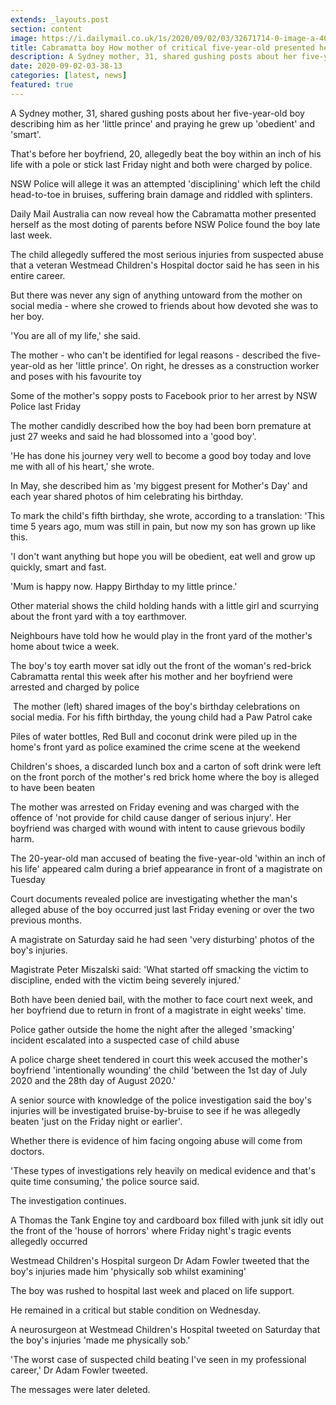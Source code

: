 ```yaml
---
extends: _layouts.post
section: content
image: https://i.dailymail.co.uk/1s/2020/09/02/03/32671714-0-image-a-40_1599014225161.jpg 
title: Cabramatta boy How mother of critical five-year-old presented herself as most doting of parents 
description: A Sydney mother, 31, shared gushing posts about her five-year-old boy describing him as her little prince and praying he grew up obedient and smart. 
date: 2020-09-02-03-38-13 
categories: [latest, news] 
featured: true 
--- 
```

A Sydney mother, 31, shared gushing posts about her five-year-old boy describing him as her 'little prince' and praying he grew up 'obedient' and 'smart'. 

That's before her boyfriend, 20, allegedly beat the boy within an inch of his life with a pole or stick last Friday night and both were charged by police.

NSW Police will allege it was an attempted 'disciplining' which left the child head-to-toe in bruises, suffering brain damage and riddled with splinters. 

Daily Mail Australia can now reveal how the Cabramatta mother presented herself as the most doting of parents before NSW Police found the boy late last week.

The child allegedly suffered the most serious injuries from suspected abuse that a veteran Westmead Children's Hospital doctor said he has seen in his entire career. 

But there was never any sign of anything untoward from the mother on social media - where she crowed to friends about how devoted she was to her boy. 

'You are all of my life,' she said. 

The mother - who can't be identified for legal reasons - described the five-year-old as her 'little prince'. On right, he dresses as a construction worker and poses with his favourite toy



Some of the mother's soppy posts to Facebook prior to her arrest by NSW Police last Friday

The mother candidly described how the boy had been born premature at just 27 weeks and said he had blossomed into a 'good boy'. 

'He has done his journey very well to become a good boy today and love me with all of his heart,' she wrote.

In May, she described him as 'my biggest present for Mother's Day' and each year shared photos of him celebrating his birthday. 

To mark the child's fifth birthday, she wrote, according to a translation: 'This time 5 years ago, mum was still in pain, but now my son has grown up like this.

'I don't want anything but hope you will be obedient, eat well and grow up quickly, smart and fast. 

'Mum is happy now. Happy Birthday to my little prince.'   

Other material shows the child holding hands with a little girl and scurrying about the front yard with a toy earthmover. 

Neighbours have told how he would play in the front yard of the mother's home about twice a week.   

The boy's toy earth mover sat idly out the front of the woman's red-brick Cabramatta rental this week after his mother and her boyfriend were arrested and charged by police 

 The mother (left) shared images of the boy's birthday celebrations on social media. For his fifth birthday, the young child had a Paw Patrol cake

Piles of water bottles, Red Bull and coconut drink were piled up in the home's front yard as police examined the crime scene at the weekend

Children's shoes, a discarded lunch box and a carton of soft drink were left on the front porch of the mother's red brick home where the boy is alleged to have been beaten

The mother was arrested on Friday evening and was charged with the offence of 'not provide for child cause danger of serious injury'. Her boyfriend was charged with wound with intent to cause grievous bodily harm.

The 20-year-old man accused of beating the five-year-old 'within an inch of his life' appeared calm during a brief appearance in front of a magistrate on Tuesday

Court documents revealed police are investigating whether the man's alleged abuse of the boy occurred just last Friday evening or over the two previous months. 

A magistrate on Saturday said he had seen 'very disturbing' photos of the boy's injuries. 

Magistrate Peter Miszalski said: 'What started off smacking the victim to discipline, ended with the victim being severely injured.'

Both have been denied bail, with the mother to face court next week, and her boyfriend due to return in front of a magistrate in eight weeks' time. 

Police gather outside the home the night after the alleged 'smacking' incident escalated into a suspected case of child abuse 

A police charge sheet tendered in court this week accused the mother's boyfriend 'intentionally wounding' the child 'between the 1st day of July 2020 and the 28th day of August 2020.' 

A senior source with knowledge of the police investigation said the boy's injuries will be investigated bruise-by-bruise to see if he was allegedly beaten 'just on the Friday night or earlier'.

Whether there is evidence of him facing ongoing abuse will come from doctors. 

'These types of investigations rely heavily on medical evidence and that's quite time consuming,' the police source said.  

The investigation continues.

A Thomas the Tank Engine toy and cardboard box filled with junk sit idly out the front of the 'house of horrors' where Friday night's tragic events allegedly occurred

Westmead Children's Hospital surgeon Dr Adam Fowler tweeted that the boy's injuries made him 'physically sob whilst examining'

The boy was rushed to hospital last week and placed on life support. 

He remained in a critical but stable condition on Wednesday. 

A neurosurgeon at Westmead Children's Hospital tweeted on Saturday that the boy's injuries 'made me physically sob.'

'The worst case of suspected child beating I've seen in my professional career,' Dr Adam Fowler tweeted.

The messages were later deleted. 

